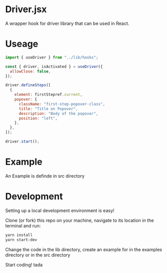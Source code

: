 # Driver.jsx

A wrapper hook for driver library that can be used in React.

# Useage

```js
import { useDriver } from "../lib/hooks";

const { driver, isActivated } = useDriver({
  allowClose: false,
});

driver.defineSteps([
  {
    element: firstStepref.current,
    popover: {
      className: "first-step-popover-class",
      title: "Title on Popover",
      description: "Body of the popover",
      position: "left",
    },
  },
]);

driver.start();
```

# Example

An Example is definde in src directory

# Development

Setting up a local development environment is easy!

Clone (or fork) this repo on your machine, navigate to its location in the terminal and run:

```bash
yarn install
yarn start:dev
```

Change the code in the lib directory, create an example for in the examples directory or in the src directory

Start coding! tada
